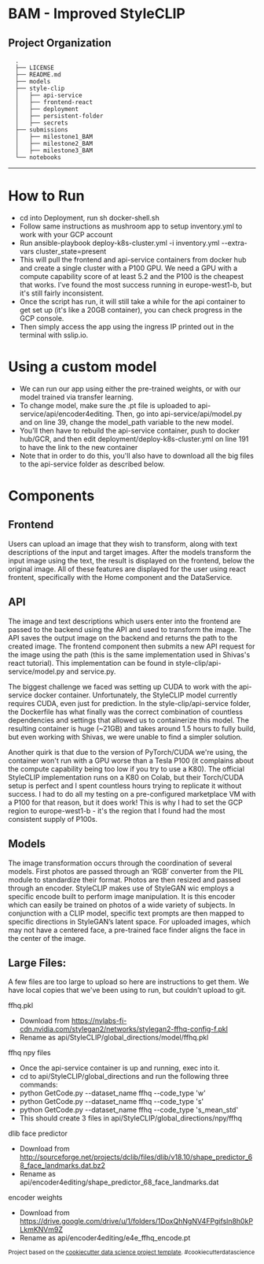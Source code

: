 BAM - Improved StyleCLIP
==============================

Project Organization
------------
      .
      ├── LICENSE
      ├── README.md
      ├── models
      ├── style-clip
      │   ├── api-service
      │   ├── frontend-react
      │   ├── deployment
      │   ├── persistent-folder
      │   ├── secrets
      ├── submissions
      │   ├── milestone1_BAM
      │   ├── milestone2_BAM
      │   ├── milestone3_BAM
      └── notebooks

--------

# How to Run

- cd into Deployment, run sh docker-shell.sh
- Follow same instructions as mushroom app to setup inventory.yml to work with your GCP account
- Run ansible-playbook deploy-k8s-cluster.yml -i inventory.yml --extra-vars cluster_state=present
- This will pull the frontend and api-service containers from docker hub and create a single cluster with a P100 GPU. We need a GPU with a compute capability score of at least 5.2 and the P100 is the cheapest that works. I've found the most success running in europe-west1-b, but it's still fairly inconsistent.
- Once the script has run, it will still take a while for the api container to get set up (it's like a 20GB container), you can check progress in the GCP console.
- Then simply access the app using the ingress IP printed out in the terminal with sslip.io.

# Using a custom model

- We can run our app using either the pre-trained weights, or with our model trained via transfer learning.
- To change model, make sure the .pt file is uploaded to api-service/api/encoder4editing. Then, go into api-service/api/model.py and on line 39, change the model_path variable to the new model.
- You'll then have to rebuild the api-service container, push to docker hub/GCR, and then edit deployment/deploy-k8s-cluster.yml on line 191 to have the link to the new container
- Note that in order to do this, you'll also have to download all the big files to the api-service folder as described below.

# Components

## Frontend

Users can upload an image that they wish to transform, along with text descriptions of the input and target images. After the models transform the input image using the text, the result is displayed on the frontend, below the original image. All of these features are displayed for the user using react frontent, specifically with the Home component and the DataService.

## API

The image and text descriptions which users enter into the frontend are passed to the backend using the API and used to transform the image. The API saves the output image on the backend and returns the path to the created image. The frontend component then submits a new API request for the image using the path (this is the same implementation used in Shivas's react tutorial). This implementation can be found in style-clip/api-service/model.py and service.py.

The biggest challenge we faced was setting up CUDA to work with the api-service docker container. Unfortunately, the StyleCLIP model currently requires CUDA, even just for prediction. In the style-clip/api-service folder, the Dockerfile has what finally was the correct combination of countless dependencies and settings that allowed us to containerize this model. The resulting container is huge (~21GB) and takes around 1.5 hours to fully build, but even working with Shivas, we were unable to find a simpler solution. 

Another quirk is that due to the version of PyTorch/CUDA we're using, the container won't run with a GPU worse than a Tesla P100 (it complains about the compute capability being too low if you try to use a K80). The official StyleCLIP implementation runs on a K80 on Colab, but their Torch/CUDA setup is perfect and I spent countless hours trying to replicate it without success. I had to do all my testing on a pre-configured marketplace VM with a P100 for that reason, but it does work! This is why I had to set the GCP region to europe-west1-b - it's the region that I found had the most consistent supply of P100s.

## Models

The image transformation occurs through the coordination of several models. First photos are passed through an ‘RGB’ converter from the PIL module to standardize their format. Photos are then resized and passed through an encoder. StyleCLIP makes use of StyleGAN wic employs a specific encode built to perform image manipulation. It is this encoder which can easily be trained on photos of a wide variety of subjects. In conjunction with a CLIP model, specific text prompts are then mapped to specific directions in StyleGAN’s latent space. For uploaded images, which may not have a centered face, a pre-trained face finder aligns the face in the center of the image. 

## Large Files:
A few files are too large to upload so here are instructions to get them. We have local copies that we've been using to run, but couldn't upload to git.

ffhq.pkl
- Download from https://nvlabs-fi-cdn.nvidia.com/stylegan2/networks/stylegan2-ffhq-config-f.pkl
- Rename as api/StyleCLIP/global_directions/model/ffhq.pkl

ffhq npy files
- Once the api-service container is up and running, exec into it.
- cd to api/StyleCLIP/global_directions and run the following three commands:
- python GetCode.py --dataset_name ffhq --code_type 'w' 
- python GetCode.py --dataset_name ffhq --code_type 's' 
- python GetCode.py --dataset_name ffhq --code_type 's_mean_std' 
- This should create 3 files in api/StyleCLIP/global_directions/npy/ffhq

dlib face predictor
- Download from http://sourceforge.net/projects/dclib/files/dlib/v18.10/shape_predictor_68_face_landmarks.dat.bz2
- Rename as api/encoder4editing/shape_predictor_68_face_landmarks.dat

encoder weights
- Download from https://drive.google.com/drive/u/1/folders/1DoxQhNgNV4FPgifsln8h0kPLkmKNVm9Z
- Rename as api/encoder4editing/e4e_ffhq_encode.pt

<p><small>Project based on the <a target="_blank" href="https://drivendata.github.io/cookiecutter-data-science/">cookiecutter data science project template</a>. #cookiecutterdatascience</small></p>
